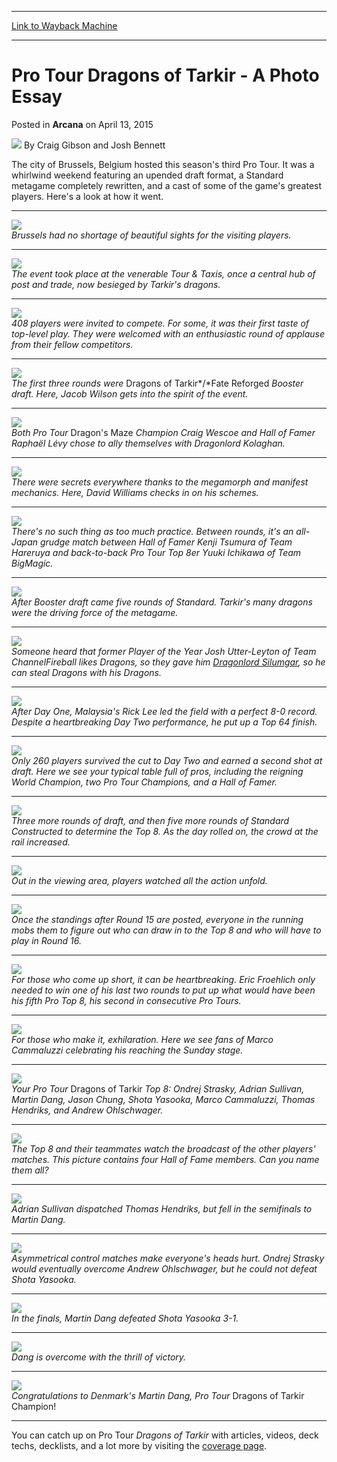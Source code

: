 
---
[Link to Wayback Machine](https://web.archive.org/web/20160503174319/http://magic.wizards.com/en/articles/archive/arcana/pro-tour-dragons-tarkir-photo-essay-2015-04-13)

[_metadata_:author]:- "Craig Gibson and Josh Bennett"
[_metadata_:description]:- "Pro Tour Dragons of Tarkir took place in Brussels, Belgium last weekend. Today, we take a look at the three-day tournament through the eyes of Pro Tour photographer Craig Gibson."
[_metadata_:generator]:- "Drupal 7 (http://drupal.org)"
[_metadata_:node]:- "378041"
[_metadata_:publish_date]:- "2015-04-13"
[_metadata_:source]:- "div-main-content"
[_metadata_:title]:- "Pro Tour Dragons of Tarkir - A Photo Essay"
[_metadata_:wayback_capture_timestamp]:- "2016-05-03 17:43:19"
[_metadata_:wayback_raw_url]:- "https://web.archive.org/web/20160503174319id_/http://magic.wizards.com/en/articles/archive/arcana/pro-tour-dragons-tarkir-photo-essay-2015-04-13"
[_metadata_:wayback_url]:- "http://magic.wizards.com/en/articles/archive/arcana/pro-tour-dragons-tarkir-photo-essay-2015-04-13"
---


 Pro Tour Dragons of Tarkir - A Photo Essay
===========================================



 Posted in **Arcana**
 on April 13, 2015 






![](https://media.magic.wizards.com/styles/auth_small/public/images/person/080314_1954.jpg)
By Craig Gibson and Josh Bennett











The city of Brussels, Belgium hosted this season's third Pro Tour. It was a whirlwind weekend featuring an upended draft format, a Standard metagame completely rewritten, and a cast of some of the game's greatest players. Here's a look at how it went.




---

![](https://media.wizards.com/2015/events/ptdtk/PTDTKpe-01.jpg)  
*Brussels had no shortage of beautiful sights for the visiting players.*




---

![](https://media.wizards.com/2015/events/ptdtk/PTDTKpe-02.jpg)  
*The event took place at the venerable Tour & Taxis, once a central hub of post and trade, now besieged by Tarkir's dragons.*




---

![](https://media.wizards.com/2015/events/ptdtk/PTDTKpe-03.jpg)  
*408 players were invited to compete. For some, it was their first taste of top-level play. They were welcomed with an enthusiastic round of applause from their fellow competitors.*




---

![](https://media.wizards.com/2015/events/ptdtk/PTDTKpe-04.jpg)  
*The first three rounds were* Dragons of Tarkir*/*Fate Reforged *Booster draft. Here, Jacob Wilson gets into the spirit of the event.*




---

![](https://media.wizards.com/2015/events/ptdtk/PTDTKpe-05.jpg)  
*Both Pro Tour* Dragon's Maze *Champion Craig Wescoe and Hall of Famer Raphaël Lévy chose to ally themselves with Dragonlord Kolaghan.*




---

![](https://media.wizards.com/2015/events/ptdtk/PTDTKpe06.jpg)  
*There were secrets everywhere thanks to the megamorph and manifest mechanics. Here, David Williams checks in on his schemes.*




---

![](https://media.wizards.com/2015/events/ptdtk/PTDTKpe-07.jpg)  
*There's no such thing as too much practice. Between rounds, it's an all-Japan grudge match between Hall of Famer Kenji Tsumura of Team Hareruya and back-to-back Pro Tour Top 8er Yuuki Ichikawa of Team BigMagic.*




---

![](https://media.wizards.com/2015/events/ptdtk/PTDTKpe-08.jpg)  
*After Booster draft came five rounds of Standard. Tarkir's many dragons were the driving force of the metagame.*




---

![](https://media.wizards.com/2015/events/ptdtk/PTDTKpe-09.jpg)  
*Someone heard that former Player of the Year Josh Utter-Leyton of Team ChannelFireball likes Dragons, so they gave him [Dragonlord Silumgar](http://gatherer.wizards.com/Pages/Card/Details.aspx?name=Dragonlord+Silumgar), so he can steal Dragons with his Dragons.*




---

![](https://media.wizards.com/2015/events/ptdtk/PTDTKpe-10.jpg)  
*After Day One, Malaysia's Rick Lee led the field with a perfect 8-0 record. Despite a heartbreaking Day Two performance, he put up a Top 64 finish.*




---

![](https://media.wizards.com/2015/events/ptdtk/PTDTKpe-11.jpg)  
*Only 260 players survived the cut to Day Two and earned a second shot at draft. Here we see your typical table full of pros, including the reigning World Champion, two Pro Tour Champions, and a Hall of Famer.*




---

![](https://media.wizards.com/2015/events/ptdtk/PTDTKpe-12.jpg)  
*Three more rounds of draft, and then five more rounds of Standard Constructed to determine the Top 8. As the day rolled on, the crowd at the rail increased.*




---

![](https://media.wizards.com/2015/events/ptdtk/PTDTKpe-13.jpg)  
*Out in the viewing area, players watched all the action unfold.*




---

![](https://media.wizards.com/2015/events/ptdtk/PTDTKpe-14.jpg)  
*Once the standings after Round 15 are posted, everyone in the running mobs them to figure out who can draw in to the Top 8 and who will have to play in Round 16.*




---

![](https://media.wizards.com/2015/events/ptdtk/PTDTKpe-15.jpg)  
*For those who come up short, it can be heartbreaking. Eric Froehlich only needed to win one of his last two rounds to put up what would have been his fifth Pro Top 8, his second in consecutive Pro Tours.*




---

![](https://media.wizards.com/2015/events/ptdtk/PTDTKpe-16.jpg)  
*For those who make it, exhilaration. Here we see fans of Marco Cammaluzzi celebrating his reaching the Sunday stage.*




---

![](https://media.wizards.com/2015/events/ptdtk/PTDTKpe-17.jpg)  
*Your Pro Tour* Dragons of Tarkir *Top 8: Ondrej Strasky, Adrian Sullivan, Martin Dang, Jason Chung, Shota Yasooka, Marco Cammaluzzi, Thomas Hendriks, and Andrew Ohlschwager.*




---

![](https://media.wizards.com/2015/events/ptdtk/PTDTKpe-18.jpg)  
*The Top 8 and their teammates watch the broadcast of the other players' matches. This picture contains four Hall of Fame members. Can you name them all?*




---

![](https://media.wizards.com/2015/events/ptdtk/PTDTKpe-19.jpg)  
*Adrian Sullivan dispatched Thomas Hendriks, but fell in the semifinals to Martin Dang.*




---

![](https://media.wizards.com/2015/events/ptdtk/PTDTKpe-20.jpg)  
*Asymmetrical control matches make everyone's heads hurt. Ondrej Strasky would eventually overcome Andrew Ohlschwager, but he could not defeat Shota Yasooka.*




---

![](https://media.wizards.com/2015/events/ptdtk/PTDTKpe-21.jpg)  
*In the finals, Martin Dang defeated Shota Yasooka 3-1.*




---

![](https://media.wizards.com/2015/events/ptdtk/PTDTKpe-22.jpg)  
*Dang is overcome with the thrill of victory.*




---

![](https://media.wizards.com/2015/events/ptdtk/PTDTKpe-23.jpg)  
*Congratulations to Denmark's Martin Dang, Pro Tour* Dragons of Tarkir Champion!




---

You can catch up on Pro Tour *Dragons of Tarkir* with articles, videos, deck techs, decklists, and a lot more by visiting the [coverage page](http://magic.wizards.com/en/events/coverage/ptdtk).







